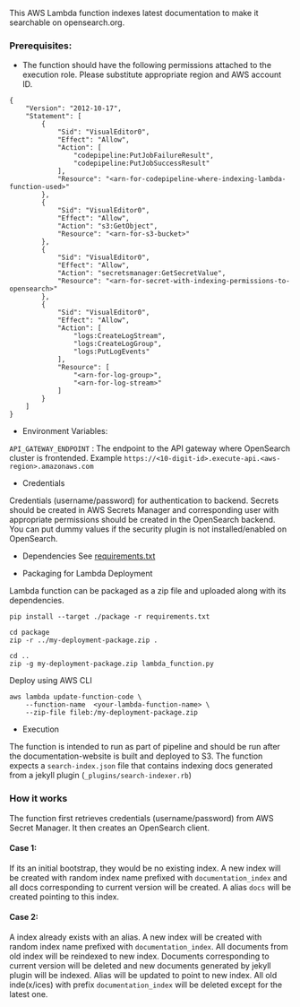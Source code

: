 This AWS Lambda function indexes latest documentation to make it searchable on opensearch.org.

### Prerequisites:
- The function should have the following permissions attached to the execution role. Please substitute appropriate region and AWS account ID.

```
{
    "Version": "2012-10-17",
    "Statement": [
        {
            "Sid": "VisualEditor0",
            "Effect": "Allow",
            "Action": [
                "codepipeline:PutJobFailureResult",
                "codepipeline:PutJobSuccessResult"
            ],
            "Resource": "<arn-for-codepipeline-where-indexing-lambda-function-used>"
        },
        {
            "Sid": "VisualEditor0",
            "Effect": "Allow",
            "Action": "s3:GetObject",
            "Resource": "<arn-for-s3-bucket>"
        },
        {
            "Sid": "VisualEditor0",
            "Effect": "Allow",
            "Action": "secretsmanager:GetSecretValue",
            "Resource": "<arn-for-secret-with-indexing-permissions-to-opensearch>"
        },
        {
            "Sid": "VisualEditor0",
            "Effect": "Allow",
            "Action": [
                "logs:CreateLogStream",
                "logs:CreateLogGroup",
                "logs:PutLogEvents"
            ],
            "Resource": [
                "<arn-for-log-group>",
                "<arn-for-log-stream>"
            ]
        }
    ]
}
```

- Environment Variables:

`API_GATEWAY_ENDPOINT` : The endpoint to the API gateway where OpenSearch cluster is frontended.
Example `https://<10-digit-id>.execute-api.<aws-region>.amazonaws.com`


- Credentials

Credentials (username/password) for authentication to backend. Secrets should be created in AWS Secrets Manager and corresponding user with appropriate permissions should be created in the OpenSearch backend.
You can put dummy values if the security plugin is not installed/enabled on OpenSearch.

- Dependencies
See [requirements.txt](./requirements.txt)

- Packaging for Lambda Deployment

Lambda function can be packaged as a zip file and uploaded along with its dependencies.

```
pip install --target ./package -r requirements.txt
```

```
cd package
zip -r ../my-deployment-package.zip .
```

```
cd ..
zip -g my-deployment-package.zip lambda_function.py
```

Deploy using AWS CLI

```
aws lambda update-function-code \
    --function-name  <your-lambda-function-name> \
    --zip-file fileb:/my-deployment-package.zip
```

- Execution

The function is intended to run as part of pipeline and should be run after the documentation-website is built and deployed to S3.
The function expects a `search-index.json` file that contains indexing docs generated from a jekyll plugin (`_plugins/search-indexer.rb`)


### How it works

The function first retrieves credentials (username/password) from AWS Secret Manager. It then creates an OpenSearch client.
#### Case 1:

If its an initial bootstrap, they would be no existing index. A new index will be created with random index name prefixed with `documentation_index` and all docs corresponding to current version will be created. A alias `docs` will be created pointing to this index.

#### Case 2:

A index already exists with an alias. A new index will be created with random index name prefixed with `documentation_index`.
All documents from old index will be reindexed to new index. Documents corresponding to current version will be deleted and new documents generated by jekyll plugin will be indexed. Alias will be updated to point to new index. All old inde(x/ices) with prefix `documentation_index` will be deleted except for the latest one.

